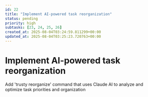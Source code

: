 ```yaml
---
id: 22
title: "Implement AI-powered task reorganization"
status: pending
priority: high
subtasks: [23, 24, 25, 26]
created_at: 2025-08-04T03:24:59.811299+00:00
updated_at: 2025-08-04T03:25:23.720763+00:00
---
```


# Implement AI-powered task reorganization

Add 'trusty reorganize' command that uses Claude AI to analyze and optimize task priorities and organization